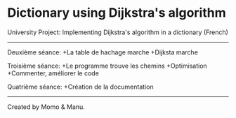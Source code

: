 # Dictionary using Dijkstra's algorithm

University Project: Implementing Dijkstra's algorithm in a dictionary (French)

______________________________________________________________________________

Deuxième séance:	+La table de hachage marche
	                +Dijksta marche

Troisième séance:	+Le programme trouve les chemins
				          +Optimisation
				          +Commenter, améliorer le code

Quatrième séance:	+Création de la documentation


______________________________________________________________________________
Created by Momo & Manu.
